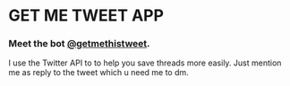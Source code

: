 # GET ME TWEET APP 
### Meet the bot [@getmethistweet](https://twitter.com/getmethistweet).

I use the Twitter API to to help you save threads more easily. Just mention me as reply to the tweet which u need me to dm.
